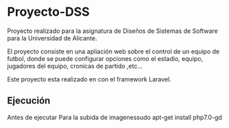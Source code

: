 # Proyecto-DSS

Proyecto realizado para la asignatura de Diseños de Sistemas de Software para la Universidad de Alicante.

El proyecto consiste en una apliación web sobre el control de un equipo de futbol, donde se puede configurar opciones como el estadio, equipo, jugadores del equipo, cronicas de partido ,etc...

Este proyecto esta realizado en con el framework Laravel.

## Ejecución
Antes de ejecutar Para la subida de imagenessudo apt-get install php7.0-gd
